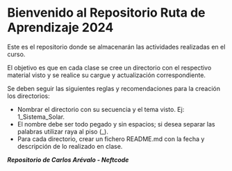 # Bienvenido al Repositorio Ruta de Aprendizaje 2024

Este es el repositorio donde se almacenarán las actividades realizadas en el curso.

El objetivo es que en cada clase se cree un directorio con el respectivo material visto y se realice su cargue y actualización correspondiente. 

Se deben seguir las siguientes reglas y recomendaciones para la creación los directorios:

- Nombrar el directorio con su secuencia y el tema visto. Ej: 1_Sistema_Solar. 
- El nombre debe ser todo pegado y sin espacios; si desea separar las palabras utilizar raya al piso (_).
- Para cada directorio, crear un fichero README.md con la fecha y descripción de lo realizado en clase.

***Repositorio de Carlos Arévalo - Neftcode***